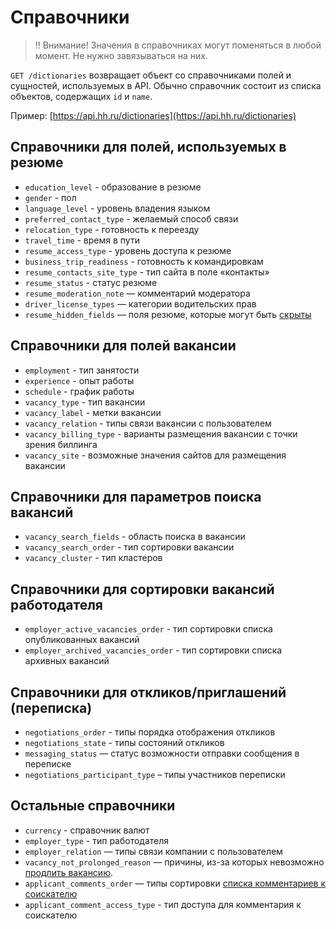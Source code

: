 # Справочники

> ‼️ Внимание! Значения в справочниках могут поменяться в любой момент. Не нужно завязываться на них.

`GET /dictionaries` возвращает объект со справочниками полей и сущностей,
используемых в API. Обычно справочник состоит из списка объектов,
содержащих `id` и `name`.

Пример: [https://api.hh.ru/dictionaries](https://api.hh.ru/dictionaries)

<a name="resume"></a>
## Справочники для полей, используемых в резюме
* `education_level` - образование в резюме
* `gender` - пол
* `language_level` - уровень владения языком
* `preferred_contact_type` - желаемый способ связи
* `relocation_type` - готовность к переезду
* `travel_time` - время в пути
* `resume_access_type` - уровень доступа к резюме
* `business_trip_readiness` - готовность к командировкам
* `resume_contacts_site_type` - тип сайта в поле «контакты»
* `resume_status` - статус резюме
* `resume_moderation_note` — комментарий модератора
* `driver_license_types` — категории водительских прав
* `resume_hidden_fields` — поля резюме, которые могут быть [скрыты](resumes.md#hidden-fields)

## Справочники для полей вакансии
* `employment` - тип занятости
* `experience` - опыт работы
* `schedule` - график работы
* `vacancy_type` - тип вакансии
* `vacancy_label` - метки вакансии
* `vacancy_relation` - типы связи вакансии с пользователем
* `vacancy_billing_type` - варианты размещения вакансии с точки зрения биллинга
* `vacancy_site` - возможные значения сайтов для размещения вакансии

## Справочники для параметров поиска вакансий
* `vacancy_search_fields` - область поиска в вакансии
* `vacancy_search_order` - тип сортировки вакансии
* `vacancy_cluster` - тип кластеров

## Справочники для сортировки вакансий работодателя
* `employer_active_vacancies_order` - тип сортировки списка опубликованных
  вакансий
* `employer_archived_vacancies_order` - тип сортировки списка архивных вакансий

<a name="negotiations"></a>
## Справочники для откликов/приглашений (переписка)
* `negotiations_order` - типы порядка отображения откликов
* `negotiations_state` - типы состояний откликов
* `messaging_status` — статус возможности отправки сообщения в переписке
* `negotiations_participant_type` – типы участников переписки

<a name="etc"></a>
## Остальные справочники
* `currency` - справочник валют
* `employer_type` - тип работодателя
* `employer_relation` — типы связи компании с пользователем
* `vacancy_not_prolonged_reason` — причины, из-за которых невозможно
  [продлить вакансию](employer_vacancies.md#prolongate-info).
* `applicant_comments_order` — типы сортировки
  [списка комментариев к соискателю](applicant_comments.md#list)
* `applicant_comment_access_type` - тип доступа для комментария к соискателю
